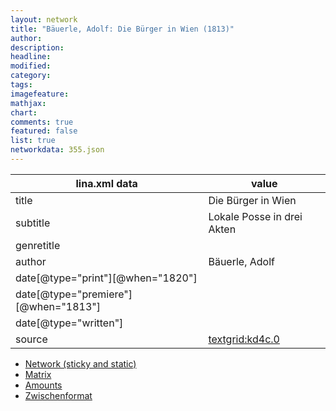 ```yaml
---
layout: network
title: "Bäuerle, Adolf: Die Bürger in Wien (1813)"
author:
description:
headline:
modified:
category:
tags:
imagefeature: 
mathjax: 
chart: 
comments: true
featured: false
list: true
networkdata: 355.json
---
```

lina.xml data  | value
------------- | -------------
title|Die Bürger in Wien
subtitle|Lokale Posse in drei Akten
genretitle|
author|Bäuerle, Adolf
date[@type="print"][@when="1820"]|
date[@type="premiere"][@when="1813"]|
date[@type="written"]|
source|[textgrid:kd4c.0](https://textgridlab.org/1.0/tgcrud-public/rest/textgrid:kd4c.0/data)



* [Network (sticky and static)](/network355)
* [Matrix](/matrix355)
* [Amounts](/amount355)
* [Zwischenformat](/lina355 )
